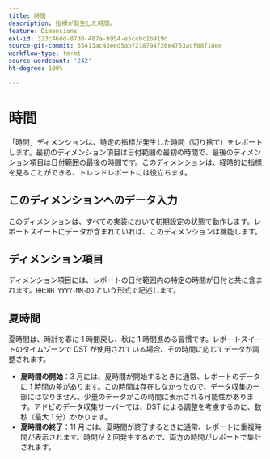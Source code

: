 ```yaml
---
title: 時間
description: 指標が発生した時間。
feature: Dimensions
exl-id: 323c46dd-87d0-487a-b954-e5ccbc1b919d
source-git-commit: 35413ac43eed5ab7218794f26e4753acf08f18ee
workflow-type: tm+mt
source-wordcount: '242'
ht-degree: 100%

---
```


# 時間

「時間」ディメンションは、特定の指標が発生した時間（切り捨て）をレポートします。最初のディメンション項目は日付範囲の最初の時間で、最後のディメンション項目は日付範囲の最後の時間です。このディメンションは、経時的に指標を見ることができる、トレンドレポートには役立ちます。

## このディメンションへのデータ入力

このディメンションは、すべての実装において初期設定の状態で動作します。レポートスイートにデータが含まれていれば、このディメンションは機能します。

## ディメンション項目

ディメンション項目には、レポートの日付範囲内の特定の時間が日付と共に含まれます。`HH:HH YYYY-MM-DD` という形式で記述します。

## 夏時間

夏時間は、時計を春に 1 時間戻し、秋に 1 時間進める習慣です。レポートスイートのタイムゾーンで DST が使用されている場合、その時間に応じてデータが調整されます。

* **夏時間の開始**：3 月には、夏時間が開始するときに通常、レポートのデータに 1 時間の差があります。この時間は存在しなかったので、データ収集の一部にはなりません。少量のデータがこの時間に表示される可能性があります。アドビのデータ収集サーバーでは、DST による調整を考慮するのに、数秒（最大 1 分）かかります。
* **夏時間の終了**：11 月には、夏時間が終了するときに通常、レポートに重複時間が表示されます。時間が 2 回発生するので、両方の時間がレポートで集計されます。
